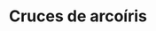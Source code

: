 ---
layout: page
permalink: 2023/cruces-de-arcoiris/
sidebar: left
header:
  image_fullwidth: ingenio_header.jpg
title:  "Cruces de arcoíris"
teaser: "​​As a queer person of color, I find it important to tell queer stories. Therefore, Rainbow Crosses is a comic that deals with the treatment of members of the LGBTQ+ community in religious settings. This comic will be based on the Santos family, a conservative and religious family that lives in a small town outside of the city of Valencia. In this family, Ana Lucía Paulina Reyes-Santos, the youngest daughter of the family, is growing up and realizes her sexual orientation as a lesbian. However, from the beginning of the story, it is noticeable that his social environment does not allow him to express himself as such. In fact, through the first comic frames, it is noted that Juan Gabriel García-Santos, the father of Los Santos, dictates the behavior of others. Through the character of Juan, you will see a connection between religion, abuse, and his extremely macho perspective. His restless attitudes make us see the malice of this character. In addition, he will realize that Juan is a hypocrite speaking ill of people from the LGBTQ+ population while, as a university professor, he is being unfaithful to his wife with María Bernarda Paula Reyes de Santos, his children's teacher. The abusive and macho actions of the father do not allow the daughter to feel safe. Of course, at the Catholic school, the lesbian daughter doesn't feel safe until a new father named Padre Esperanza arrives, who comes to the school and talks about the importance of love and his desire to reform the church. Padre Esperanza talks with Ana and the two become friends. At the end of the play, the church father tries to convince the family of the fact that the daughter's sexual orientation is not a sin. Although the conservative father rejects the truth about his daughter, the mother walks away from her cheating husband and accepts her daughter for who she is. In short, this comic makes a social criticism because it shows the hypocrisy of human beings who cling to their religious beliefs without understanding the human perspective like that of members of the LGBTQ+ population."
show-meta: true
authorname: "Ronak Shetty"
class: 'ILAC 128: Spanish Literature and Language through Comics'
breadcrumb: true
categories:
    - 2023
    - Persevering
pdf: 'cruces-de-arcoiris.pdf'
image:
    thumb: 'cruces-de-arcoiris_thumb.jpg'
---